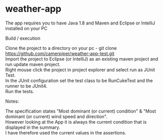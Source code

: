 # weather-app



The app requires you to have Java 1.8 and Maven and Eclipse or IntelliJ installed on your PC

Build / execution 

Clone the project to a directory on your pc - git clone https://github.com/camerpiper/weather-app-test.git    
Import the project to Eclipse (or IntelliJ) as an existing maven project and run update maven project.  
Right mouse click the project in project explorer and select run as JUnit Test.  
In the JUnit configuration set the test class to be RunCukeTest and the runner to be JUnit4.  
Run the tests.

Notes:

The specification states "Most dominant (or current) condition" & "Most dominant (or current) wind speed and direction".  
However looking at the App it is always the current condition that is displayed in the summary.  
I have therefore used the current values in the assertions.  


